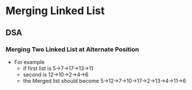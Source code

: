 # Merging Linked List

## DSA

### Merging Two Linked List at Alternate Position

- For example
    - if first list is 5->7->17->13->11
    - second is 12->10->2->4->6
    - the Merged list should become 5->12->7->10->17->2->13->4->11->6 
